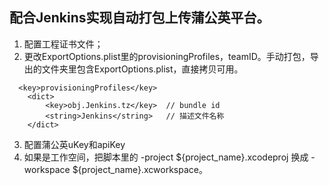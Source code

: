 ## 配合Jenkins实现自动打包上传蒲公英平台。

1. 配置工程证书文件；
2. 更改ExportOptions.plist里的provisioningProfiles，teamID。手动打包，导出的文件夹里包含ExportOptions.plist，直接拷贝可用。
```
  <key>provisioningProfiles</key>
	<dict>
		<key>obj.Jenkins.tz</key>  // bundle id
		<string>Jenkins</string>   // 描述文件名称
	</dict>
  ```
3. 配置蒲公英uKey和apiKey
4. 如果是工作空间，把脚本里的 -project  ${project_name}.xcodeproj 换成 -workspace  ${project_name}.xcworkspace。
